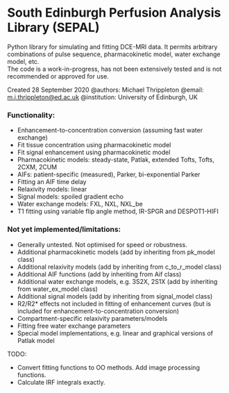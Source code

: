 # South Edinburgh Perfusion Analysis Library (SEPAL)
Python library for simulating and fitting DCE-MRI data. It permits arbitrary combinations of pulse sequence, pharmacokinetic model, water exchange model, etc.  
The code is a work-in-progress, has not been extensively tested and is not recommended or approved for use.

Created 28 September 2020
@authors: Michael Thrippleton
@email: m.j.thrippleton@ed.ac.uk
@institution: University of Edinburgh, UK

### Functionality:
- Enhancement-to-concentration conversion (assuming fast water exchange)
- Fit tissue concentration using pharmacokinetic model
- Fit signal enhancement using pharmacokinetic model
- Pharmacokinetic models: steady-state, Patlak, extended Tofts, Tofts, 2CXM, 2CUM
- AIFs: patient-specific (measured), Parker, bi-exponential Parker
- Fitting an AIF time delay
- Relaxivity models: linear
- Signal models: spoiled gradient echo
- Water exchange models: FXL, NXL, NXL_be
- T1 fitting using variable flip angle method, IR-SPGR and DESPOT1-HIFI

### Not yet implemented/limitations:
- Generally untested. Not optimised for speed or robustness.
- Additional pharmacokinetic models (add by inheriting from pk_model class)
- Additional relaxivity models (add by inheriting from c_to_r_model class)
- Additional AIF functions (add by inheriting from Aif class)
- Additional water exchange models, e.g. 3S2X, 2S1X (add by inheriting from water_ex_model class)
- Additional signal models (add by inheriting from signal_model class)
- R2/R2* effects not included in fitting of enhancement curves (but is included for enhancement-to-concentration conversion)
- Compartment-specific relaxivity parameters/models
- Fitting free water exchange parameters
- Special model implementations, e.g. linear and graphical versions of Patlak model

TODO:
- Convert fitting functions to OO methods. Add image processing functions.
- Calculate IRF integrals exactly.